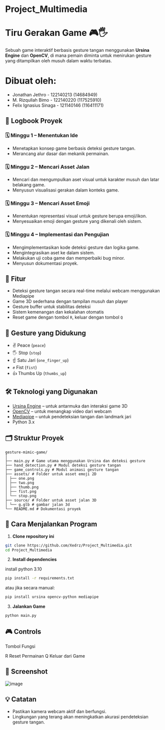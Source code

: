 # Project_Multimedia

# Tiru Gerakan Game 🎮🖐️

Sebuah game interaktif berbasis gesture tangan menggunakan **Ursina Engine** dan **OpenCV**, di mana pemain diminta untuk menirukan gesture yang ditampilkan oleh musuh dalam waktu terbatas.

# Dibuat oleh:
- Jonathan Jethro - 122140213 (14684949)
- M. Rizqullah Bimo - 122140220 (117525910)
- Felix Ignasius Sinaga - 121140146 (116411171)

## 📘 Logbook Proyek

### 🗓️ Minggu 1 – Menentukan Ide
- Menetapkan konsep game berbasis deteksi gesture tangan.
- Merancang alur dasar dan mekanik permainan.

### 🗓️ Minggu 2 – Mencari Asset Jalan
- Mencari dan mengumpulkan aset visual untuk karakter musuh dan latar belakang game.
- Menyusun visualisasi gerakan dalam konteks game.

### 🗓️ Minggu 3 – Mencari Asset Emoji
- Menentukan representasi visual untuk gesture berupa emoji/ikon.
- Menyesuaikan emoji dengan gesture yang dikenali oleh sistem.

### 🗓️ Minggu 4 – Implementasi dan Pengujian
- Mengimplementasikan kode deteksi gesture dan logika game.
- Mengintegrasikan aset ke dalam sistem.
- Melakukan uji coba game dan memperbaiki bug minor.
- Menyusun dokumentasi proyek.

## 🎯 Fitur

- Deteksi gesture tangan secara real-time melalui webcam menggunakan Mediapipe
- Game 3D sederhana dengan tampilan musuh dan player
- Gesture buffer untuk stabilitas deteksi
- Sistem kemenangan dan kekalahan otomatis
- Reset game dengan tombol `R`, keluar dengan tombol `Q`

## 🧠 Gesture yang Didukung

- ✌️ Peace (`peace`)
- 🖐️ Stop (`stop`)
- ☝️ Satu Jari (`one_finger_up`)
- ✊ Fist (`fist`)
- 👍 Thumbs Up (`thumbs_up`)

## 🛠️ Teknologi yang Digunakan

- [Ursina Engine](https://www.ursinaengine.org/) – untuk antarmuka dan interaksi game 3D
- [OpenCV](https://opencv.org/) – untuk menangkap video dari webcam
- [Mediapipe](https://google.github.io/mediapipe/) – untuk pendeteksian tangan dan landmark jari
- Python 3.x

## 🗂️ Struktur Proyek

```
gesture-mimic-game/
│
├── main.py # Game utama menggunakan Ursina dan deteksi gesture
├── hand_detection.py # Modul deteksi gesture tangan
├── game_controls.py # Modul animasi gesture tangan
├── assets/ # Folder untuk asset emoji 2D
│ ├── one.png
│ ├── two.png
│ ├── thumb.png
│ ├── fist.png
│ └── stop.png
├── source/ # Folder untuk asset jalan 3D 
│ └── g.glb # gambar jalan 3d
└── README.md # Dokumentasi proyek
```

## 🚀 Cara Menjalankan Program

1. **Clone repository ini**

```bash
git clone https://github.com/Xedrz/Project_Multimedia.git
cd Project_Multimedia
```

2. **Install dependencies**

install python 3.10 
```bash
pip install -r requirements.txt
```
atau jika secara manual:
```bash
pip install ursina opencv-python mediapipe
```

3. **Jalankan Game**

```bash
python main.py
```

## 🎮 Controls

Tombol                Fungsi

R                 Reset Permainan
Q                 Keluar dari Game  

## 📸 Screenshot
![image](https://github.com/user-attachments/assets/3ab07904-c333-43fc-8182-9f57a07e73f8)

## 💡 Catatan
- Pastikan kamera webcam aktif dan berfungsi.
- Lingkungan yang terang akan meningkatkan akurasi pendeteksian gesture tangan.
